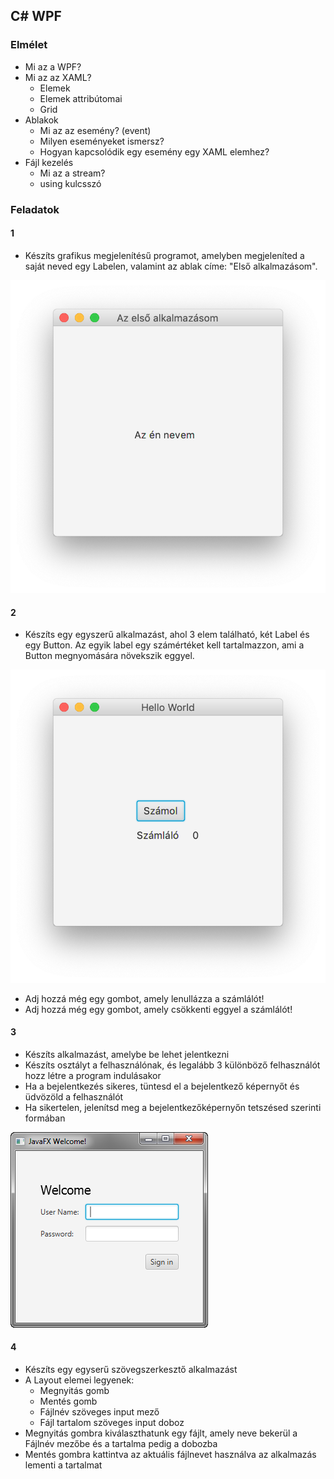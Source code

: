 ## C# WPF

### Elmélet
- Mi az a WPF?
- Mi az az XAML?
  - Elemek
  - Elemek attribútomai
  - Grid
- Ablakok
  - Mi az az esemény? (event)
  - Milyen eseményeket ismersz?
  - Hogyan kapcsolódik egy esemény egy XAML elemhez?
- Fájl kezelés
    - Mi az a stream?
    - using kulcsszó


### Feladatok

#### 1

- Készíts grafikus megjelenítésű programot, amelyben megjeleníted a saját neved egy Labelen, valamint az ablak címe: "Első alkalmazásom".

![](assets/javafx-01.png)

#### 2

- Készíts egy egyszerű alkalmazást, ahol 3 elem található, két Label és egy Button. Az egyik label egy számértéket kell tartalmazzon, ami a Button megnyomására növekszik eggyel.

![](assets/javafx-02.png)

- Adj hozzá még egy gombot, amely lenullázza a számlálót!
- Adj hozzá még egy gombot, amely csökkenti eggyel a számlálót!

#### 3

- Készíts alkalmazást, amelybe be lehet jelentkezni
- Készíts osztályt a felhasználónak, és legalább 3 különböző felhasználót hozz létre a program indulásakor
- Ha a bejelentkezés sikeres, tüntesd el a bejelentkező képernyőt és üdvözöld a felhasználót
- Ha sikertelen, jelenítsd meg a bejelentkezőképernyőn tetszésed szerinti formában

![](assets/javafx-03.png)

####  4

- Készíts egy egyserű szövegszerkesztő alkalmazást
- A Layout elemei legyenek:
  - Megnyitás gomb
  - Mentés gomb
  - Fájlnév szöveges input mező
  - Fájl tartalom szöveges input doboz
- Megnyitás gombra kiválaszthatunk egy fájlt, amely neve bekerül a Fájlnév mezőbe és a tartalma pedig a dobozba
- Mentés gombra kattintva az aktuális fájlnevet használva az alkalmazás lementi a tartalmat

